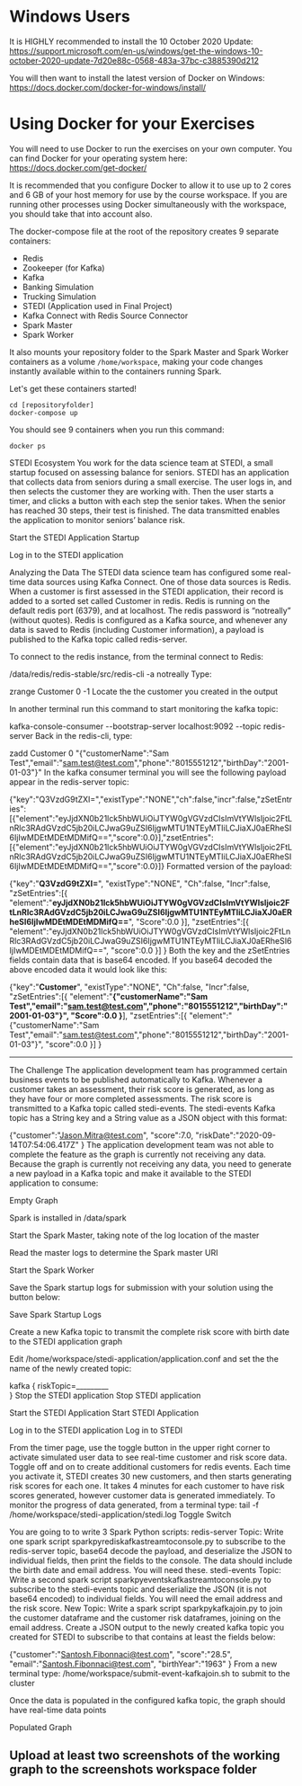 # Windows Users
It is HIGHLY recommended to install the 10 October 2020 Update: https://support.microsoft.com/en-us/windows/get-the-windows-10-october-2020-update-7d20e88c-0568-483a-37bc-c3885390d212

You will then want to install the latest version of Docker on Windows: https://docs.docker.com/docker-for-windows/install/



#  Using Docker for your Exercises

You will need to use Docker to run the exercises on your own computer. You can find Docker for your operating system here: https://docs.docker.com/get-docker/

It is recommended that you configure Docker to allow it to use up to 2 cores and 6 GB of your host memory for use by the course workspace. If you are running other processes using Docker simultaneously with the workspace, you should take that into account also.



The docker-compose file at the root of the repository creates 9 separate containers:

- Redis
- Zookeeper (for Kafka)
- Kafka
- Banking Simulation
- Trucking Simulation
- STEDI (Application used in Final Project)
- Kafka Connect with Redis Source Connector
- Spark Master
- Spark Worker

It also mounts your repository folder to the Spark Master and Spark Worker containers as a volume  `/home/workspace`, making your code changes instantly available within to the containers running Spark.

Let's get these containers started!

```
cd [repositoryfolder]
docker-compose up
```

You should see 9 containers when you run this command:
```
docker ps
```

STEDI Ecosystem
You work for the data science team at STEDI, a small startup focused on assessing balance for seniors. STEDI has an application that collects data from seniors during a small exercise. The user logs in, and then selects the customer they are working with. Then the user starts a timer, and clicks a button with each step the senior takes. When the senior has reached 30 steps, their test is finished. The data transmitted enables the application to monitor seniors’ balance risk.

Start the STEDI Application
Startup

Log in to the STEDI application

Analyzing the Data
The STEDI data science team has configured some real-time data sources using Kafka Connect. One of those data sources is Redis. When a customer is first assessed in the STEDI application, their record is added to a sorted set called Customer in redis. Redis is running on the default redis port (6379), and at localhost. The redis password is “notreally” (without quotes). Redis is configured as a Kafka source, and whenever any data is saved to Redis (including Customer information), a payload is published to the Kafka topic called redis-server.

To connect to the redis instance, from the terminal connect to Redis:

/data/redis/redis-stable/src/redis-cli -a notreally
Type:

zrange Customer 0 -1
Locate the the customer you created in the output

In another terminal run this command to start monitoring the kafka topic:


kafka-console-consumer --bootstrap-server localhost:9092 --topic redis-server
Back in the redis-cli, type:

zadd Customer 0 "{\"customerName\":\"Sam Test\",\"email\":\"sam.test@test.com\",\"phone\":\"8015551212\",\"birthDay\":\"2001-01-03\"}"
In the kafka consumer terminal you will see the following payload appear in the redis-server topic:


{"key":"Q3VzdG9tZXI=","existType":"NONE","ch":false,"incr":false,"zSetEntries":[{"element":"eyJjdXN0b21lck5hbWUiOiJTYW0gVGVzdCIsImVtYWlsIjoic2FtLnRlc3RAdGVzdC5jb20iLCJwaG9uZSI6IjgwMTU1NTEyMTIiLCJiaXJ0aERheSI6IjIwMDEtMDEtMDMifQ==","score":0.0}],"zsetEntries":[{"element":"eyJjdXN0b21lck5hbWUiOiJTYW0gVGVzdCIsImVtYWlsIjoic2FtLnRlc3RAdGVzdC5jb20iLCJwaG9uZSI6IjgwMTU1NTEyMTIiLCJiaXJ0aERheSI6IjIwMDEtMDEtMDMifQ==","score":0.0}]}
Formatted version of the payload:


{"key":"__Q3VzdG9tZXI=__",
"existType":"NONE",
"Ch":false,
"Incr":false,
"zSetEntries":[{
"element":"__eyJjdXN0b21lck5hbWUiOiJTYW0gVGVzdCIsImVtYWlsIjoic2FtLnRlc3RAdGVzdC5jb20iLCJwaG9uZSI6IjgwMTU1NTEyMTIiLCJiaXJ0aERheSI6IjIwMDEtMDEtMDMifQ==__",
"Score":0.0
}],
"zsetEntries":[{
"element":"eyJjdXN0b21lck5hbWUiOiJTYW0gVGVzdCIsImVtYWlsIjoic2FtLnRlc3RAdGVzdC5jb20iLCJwaG9uZSI6IjgwMTU1NTEyMTIiLCJiaXJ0aERheSI6IjIwMDEtMDEtMDMifQ==",
"score":0.0
}]
}
Both the key and the zSetEntries fields contain data that is base64 encoded. If you base64 decoded the above encoded data it would look like this:


{"key":"__Customer__",
"existType":"NONE",
"Ch":false,
"Incr":false,
"zSetEntries":[{
"element":"__{"customerName":"Sam Test","email":"sam.test@test.com","phone":"8015551212","birthDay":"2001-01-03"}",
"Score":0.0
}__],
"zsetEntries":[{
"element":"{"customerName":"Sam Test","email":"sam.test@test.com","phone":"8015551212","birthDay":"2001-01-03"}",
"score":0.0
}]
}

-------------------------
The Challenge
The application development team has programmed certain business events to be published automatically to Kafka. Whenever a customer takes an assessment, their risk score is generated, as long as they have four or more completed assessments. The risk score is transmitted to a Kafka topic called stedi-events. The stedi-events Kafka topic has a String key and a String value as a JSON object with this format:


{"customer":"Jason.Mitra@test.com",
"score":7.0,
"riskDate":"2020-09-14T07:54:06.417Z"
}
The application development team was not able to complete the feature as the graph is currently not receiving any data. Because the graph is currently not receiving any data, you need to generate a new payload in a Kafka topic and make it available to the STEDI application to consume:

Empty Graph

Spark is installed in /data/spark

Start the Spark Master, taking note of the log location of the master

Read the master logs to determine the Spark master URI

Start the Spark Worker

Save the Spark startup logs for submission with your solution using the button below:

Save Spark Startup Logs

Create a new Kafka topic to transmit the complete risk score with birth date to the STEDI application graph

Edit /home/workspace/stedi-application/application.conf and set the the name of the newly created topic:


kafka {
  riskTopic=_________          
}
Stop the STEDI application
Stop STEDI application

Start the STEDI Application
Start STEDI Application

Log in to the STEDI application
Log in to STEDI

From the timer page, use the toggle button in the upper right corner to activate simulated user data to see real-time customer and risk score data. Toggle off and on to create additional customers for redis events. Each time you activate it, STEDI creates 30 new customers, and then starts generating risk scores for each one. It takes 4 minutes for each customer to have risk scores generated, however customer data is generated immediately. To monitor the progress of data generated, from a terminal type: tail -f /home/workspace/stedi-application/stedi.log
Toggle Switch

You are going to to write 3 Spark Python scripts:
redis-server Topic: Write one spark script sparkpyrediskafkastreamtoconsole.py to subscribe to the redis-server topic, base64 decode the payload, and deserialize the JSON to individual fields, then print the fields to the console. The data should include the birth date and email address. You will need these.
stedi-events Topic: Write a second spark script sparkpyeventskafkastreamtoconsole.py to subscribe to the stedi-events topic and deserialize the JSON (it is not base64 encoded) to individual fields. You will need the email address and the risk score.
New Topic: Write a spark script sparkpykafkajoin.py to join the customer dataframe and the customer risk dataframes, joining on the email address. Create a JSON output to the newly created kafka topic you created for STEDI to subscribe to that contains at least the fields below:

{"customer":"Santosh.Fibonnaci@test.com",
 "score":"28.5",
 "email":"Santosh.Fibonnaci@test.com",
 "birthYear":"1963"
} 
From a new terminal type: /home/workspace/submit-event-kafkajoin.sh to submit to the cluster

Once the data is populated in the configured kafka topic, the graph should have real-time data points

Populated Graph

Upload at least two screenshots of the working graph to the screenshots workspace folder
---------
